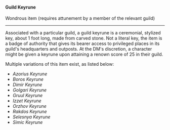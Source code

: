 #### Guild Keyrune

Wondrous item (requires attunement by a member of the relevant guild)

---

Associated with a particular guild, a guild keyrune is a ceremonial, stylized key, about 1 foot long, made from carved stone. Not a literal key, the item is a badge of authority that gives its bearer access to privileged places in its guild's headquarters and outposts. At the DM's discretion, a character might be given a keyrune upon attaining a renown score of 25 in their guild.

Multiple variations of this item exist, as listed below:

- *Azorius Keyrune*
- *Boros Keyrune*
- *Dimir Keyrune*
- *Golgari Keyrune*
- *Gruul Keyrune*
- *Izzet Keyrune*
- *Orzhov Keyrune*
- *Rakdos Keyrune*
- *Selesnya Keyrune*
- *Simic Keyrune*